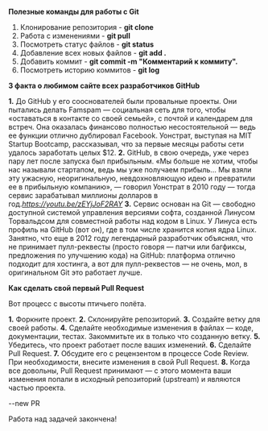 **Полезные команды для работы с Git**

1. Клонирование репозитория - **git clone**
2. Работа с изменениями - **git pull**
3. Посмотреть статус файлов - **git status**
4. Добавление всех новых файлов - **git add .**
5. Добавить коммит - **git commit -m "Комментарий к коммиту".**
6. Посмотреть историю коммитов - **git log**

**3 факта о любимом сайте всех разработчиков GitHub**

**1.** До GitHub у его сооснователей были провальные проекты. Они пытались делать Famspam — социальная сеть для того, чтобы «оставаться в контакте со своей семьей», с почтой и календарем для встреч. Она оказалась финансово полностью несостоятельной — ведь ее функции отлично дублировал Facebook. Уонстрат, выступая на MIT Startup Bootcamp, рассказывал, что за первые месяцы работы сети удалось заработать целых $12.
**2.** GitHub, в свою очередь, уже через пару лет после запуска был прибыльным. «Мы больше не хотим, чтобы нас называли стартапом, ведь мы уже получаем прибыль… Мы взяли эту ужасную, неоригинальную, невдохновляющую идею и превратили ее в прибыльную компанию», — говорил Уонстрат в 2010 году — тогда сервис зарабатывал миллионы долларов в год.*https://youtu.be/zEYjJoF2RAY*
**3.** Сервис основан на Git — свободно доступной системой управления версиями софта, созданной Линусом Торвальдсом для совместной работы над кодом в Linux. У Линуса есть профиль на GitHub (вот он), где в том числе хранится копия ядра Linux. Занятно, что еще в 2012 году легендарный разработчик объяснял, что не принимает пулл-реквесты (просто говоря — патчи или багфиксы, предложения по улучшению кода) на GitHub: платформа отлично подходит для хостинга, а вот для пулл-реквестов — не очень, мол, в оригинальном Git это работает лучше.

**Как сделать свой первый Pull Request**

Вот процесс с высоты птичьего полёта.

**1.** Форкните проект.
**2.** Склонируйте репозиторий.
**3.** Создайте ветку для своей работы.
**4.** Сделайте необходимые изменения в файлах — коде, документации, тестах. Закоммитьте их в только что созданную ветку.
**5.** Убедитесь, что проект работает после ваших изменений.
**6.** Сделайте Pull Request.
**7.** Обсудите его с рецензентом в процессе Code Review. При необходимости, внесите изменения в свой Pull Request.
**8.** Когда все довольны, Pull Request принимают — с этого момента ваши изменения попали в исходный репозиторий (upstream) и являются частью проекта.

--new PR

Работа над задачей закончена!